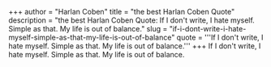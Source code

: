+++
author = "Harlan Coben"
title = "the best Harlan Coben Quote"
description = "the best Harlan Coben Quote: If I don't write, I hate myself. Simple as that. My life is out of balance."
slug = "if-i-dont-write-i-hate-myself-simple-as-that-my-life-is-out-of-balance"
quote = '''If I don't write, I hate myself. Simple as that. My life is out of balance.'''
+++
If I don't write, I hate myself. Simple as that. My life is out of balance.
